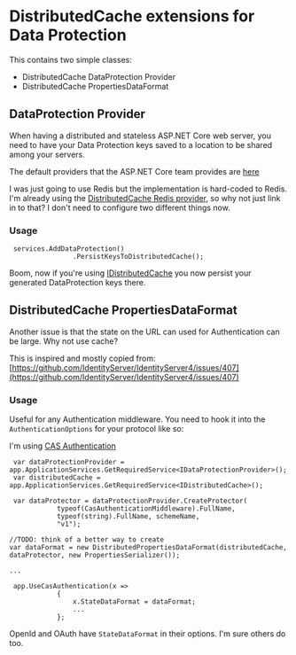 # DistributedCache extensions for Data Protection #

This contains two simple classes:

* DistributedCache DataProtection Provider
* DistributedCache PropertiesDataFormat

## DataProtection Provider ##
When having a distributed and stateless ASP.NET Core web server, you need to have your Data Protection keys saved to a location to be shared among your servers.

The default providers that the ASP.NET Core team provides are [here](https://github.com/aspnet/DataProtection/tree/dev/src)

I was just going to use Redis but the implementation is hard-coded to Redis.  I'm already using the [DistributedCache Redis provider](https://github.com/aspnet/Caching/tree/dev/src/Microsoft.Extensions.Caching.Redis), so why not just link in to that?  I don't need to configure two different things now.

### Usage ###

```
 services.AddDataProtection()
                .PersistKeysToDistributedCache();
```

Boom, now if you're using [IDistributedCache](https://github.com/aspnet/Caching/blob/dev/src/Microsoft.Extensions.Caching.Abstractions/IDistributedCache.cs) you now persist your generated DataProtection keys there.

## DistributedCache PropertiesDataFormat ##

Another issue is that the state on the URL can used for Authentication can be large.  Why not use cache?

This is inspired and mostly copied from: [https://github.com/IdentityServer/IdentityServer4/issues/407](https://github.com/IdentityServer/IdentityServer4/issues/407)

### Usage ###

Useful for any Authentication middleware.  You need to hook it into the `AuthenticationOptions` for your protocol like so:

I'm using [CAS Authentication](https://github.com/akunzai/GSS.Authentication.CAS)

```
 var dataProtectionProvider = app.ApplicationServices.GetRequiredService<IDataProtectionProvider>();
 var distributedCache = app.ApplicationServices.GetRequiredService<IDistributedCache>();

 var dataProtector = dataProtectionProvider.CreateProtector(
            typeof(CasAuthenticationMiddleware).FullName,
            typeof(string).FullName, schemeName,
            "v1");

//TODO: think of a better way to create
var dataFormat = new DistributedPropertiesDataFormat(distributedCache, dataProtector, new PropertiesSerializer());

...

 app.UseCasAuthentication(x =>
            {
                x.StateDataFormat = dataFormat;
                ...
            };
```

OpenId and OAuth have `StateDataFormat` in their options.  I'm sure others do too.